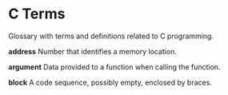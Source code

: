 # C Terms

Glossary with terms and definitions related to C programming.

**address** Number that identifies a memory location.

**argument** Data provided to a function when calling the function.

**block** A code sequence, possibly empty, enclosed by braces.


